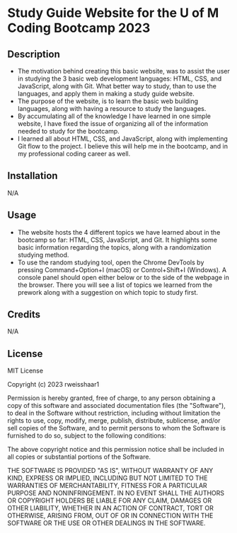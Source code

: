 # Study Guide Website for the U of M Coding Bootcamp 2023

## Description

- The motivation behind creating this basic website, was to assist the user in studying the 3 basic web development languages: HTML, CSS, and JavaScript, along with Git. What better way to study, than to use the languages, and apply them in making a study guide website.  
- The purpose of the website, is to learn the basic web building languages, along with having a resource to study the languages.
- By accumulating all of the knowledge I have learned in one simple website, I have fixed the issue of organizing all of the information needed to study for the bootcamp.
- I learned all about HTML, CSS, and JavaScript, along with implementing Git flow to the project. I believe this will help me in the bootcamp, and in my professional coding career as well. 

## Installation

N/A

## Usage

- The website hosts the 4 different topics we have learned about in the bootcamp so far: HTML, CSS, JavaScript, and Git. It highlights some basic information regarding the topics, along with a randomization studying method. 
- To use the random studying tool, open the Chrome DevTools by pressing Command+Option+I (macOS) or Control+Shift+I (Windows). A console panel should open either below or to the side of the webpage in the browser. There you will see a list of topics we learned from the prework along with a suggestion on which topic to study first.

## Credits

N/A

## License

MIT License

Copyright (c) 2023 rweisshaar1

Permission is hereby granted, free of charge, to any person obtaining a copy
of this software and associated documentation files (the "Software"), to deal
in the Software without restriction, including without limitation the rights
to use, copy, modify, merge, publish, distribute, sublicense, and/or sell
copies of the Software, and to permit persons to whom the Software is
furnished to do so, subject to the following conditions:

The above copyright notice and this permission notice shall be included in all
copies or substantial portions of the Software.

THE SOFTWARE IS PROVIDED "AS IS", WITHOUT WARRANTY OF ANY KIND, EXPRESS OR
IMPLIED, INCLUDING BUT NOT LIMITED TO THE WARRANTIES OF MERCHANTABILITY,
FITNESS FOR A PARTICULAR PURPOSE AND NONINFRINGEMENT. IN NO EVENT SHALL THE
AUTHORS OR COPYRIGHT HOLDERS BE LIABLE FOR ANY CLAIM, DAMAGES OR OTHER
LIABILITY, WHETHER IN AN ACTION OF CONTRACT, TORT OR OTHERWISE, ARISING FROM,
OUT OF OR IN CONNECTION WITH THE SOFTWARE OR THE USE OR OTHER DEALINGS IN THE
SOFTWARE.

